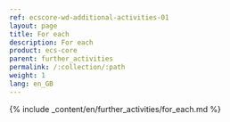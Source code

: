 ```yaml
---
ref: ecscore-wd-additional-activities-01
layout: page
title: For each
description: For each
product: ecs-core
parent: further_activities
permalink: /:collection/:path
weight: 1
lang: en_GB
---
```


{% include _content/en/further_activities/for_each.md %} 
